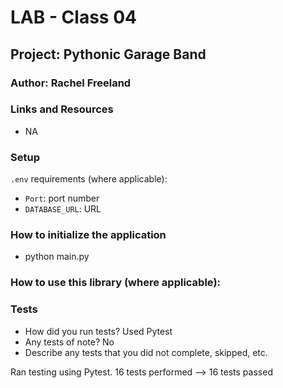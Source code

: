 # LAB - Class 04

## Project: Pythonic Garage Band

### Author: Rachel Freeland

### Links and Resources

- NA

### Setup

`.env` requirements (where applicable):

- `Port`: port number
- `DATABASE_URL`: URL

### How to initialize the application

- python main.py

### How to use this library (where applicable):

### Tests

- How did you run tests? Used Pytest
- Any tests of note? No
- Describe any tests that you did not complete, skipped, etc.

Ran testing using Pytest. 16 tests performed --> 16 tests passed

